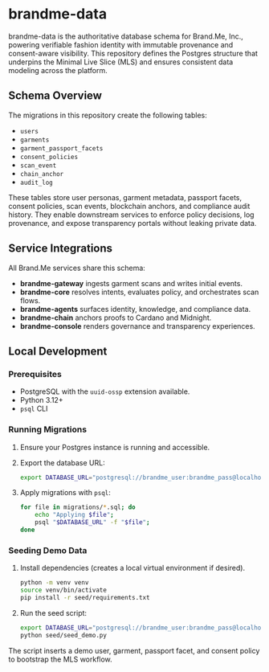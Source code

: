 # brandme-data

brandme-data is the authoritative database schema for Brand.Me, Inc., powering verifiable fashion identity with immutable provenance and consent-aware visibility. This repository defines the Postgres structure that underpins the Minimal Live Slice (MLS) and ensures consistent data modeling across the platform.

## Schema Overview

The migrations in this repository create the following tables:

- `users`
- `garments`
- `garment_passport_facets`
- `consent_policies`
- `scan_event`
- `chain_anchor`
- `audit_log`

These tables store user personas, garment metadata, passport facets, consent policies, scan events, blockchain anchors, and compliance audit history. They enable downstream services to enforce policy decisions, log provenance, and expose transparency portals without leaking private data.

## Service Integrations

All Brand.Me services share this schema:

- **brandme-gateway** ingests garment scans and writes initial events.
- **brandme-core** resolves intents, evaluates policy, and orchestrates scan flows.
- **brandme-agents** surfaces identity, knowledge, and compliance data.
- **brandme-chain** anchors proofs to Cardano and Midnight.
- **brandme-console** renders governance and transparency experiences.

## Local Development

### Prerequisites

- PostgreSQL with the `uuid-ossp` extension available.
- Python 3.12+
- `psql` CLI

### Running Migrations

1. Ensure your Postgres instance is running and accessible.
2. Export the database URL:

   ```bash
   export DATABASE_URL="postgresql://brandme_user:brandme_pass@localhost:5432/brandme"
   ```

3. Apply migrations with `psql`:

   ```bash
   for file in migrations/*.sql; do
       echo "Applying $file";
       psql "$DATABASE_URL" -f "$file";
   done
   ```

### Seeding Demo Data

1. Install dependencies (creates a local virtual environment if desired).

   ```bash
   python -m venv venv
   source venv/bin/activate
   pip install -r seed/requirements.txt
   ```

2. Run the seed script:

   ```bash
   export DATABASE_URL="postgresql://brandme_user:brandme_pass@localhost:5432/brandme"
   python seed/seed_demo.py
   ```

The script inserts a demo user, garment, passport facet, and consent policy to bootstrap the MLS workflow.
